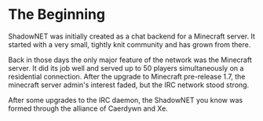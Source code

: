 # The Beginning

ShadowNET was initially created as a chat backend for a Minecraft server. It 
started with a very small, tightly knit community and has grown from there.

Back in those days the only major feature of the network was the Minecraft 
server. It did its job well and served up to 50 players simultaneously on 
a residential connection. After the upgrade to Minecraft pre-release 1.7, the 
minecraft server admin's interest faded, but the IRC network stood strong.

After some upgrades to the IRC daemon, the ShadowNET you know was formed 
through the alliance of Caerdywn and Xe.

